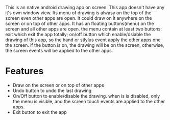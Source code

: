 This is an native android drawing app on screen. This app doesn't have any it's own window view. Its menu of drawing is alwasy on the top of the screen even other apps are open. It could draw on it anywhere on the screen or on top of other apps.
It has an floating buttons(menu) on the screen and all other apps are open.
the menu contain at least two buttons: exit which exit the app totally; on/off button which enable/dsiable the drawing of this app, so the hand or stlylus event apply the other apps one the screen. if the button is on, the drawing will be on the screen, otherwise, the screen events will be applied to the other apps.

# Features
- Draw on the screen or on top of other apps
- Undo button to undo the last drawing
- On/Off button to enable/disable the drawing. when is is disabled, only the menu is visible, and the screen touch events are applied to the other apps.
- Exit button to exit the app


